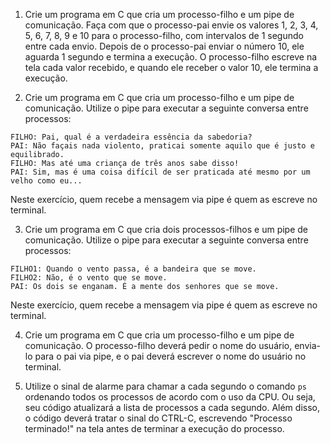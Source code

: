 1. Crie um programa em C que cria um processo-filho e um pipe de comunicação.
Faça com que o processo-pai envie os valores 1, 2, 3, 4, 5, 6, 7, 8, 9 e 10 
para o processo-filho, com intervalos de 1 segundo entre cada envio. Depois 
de o processo-pai enviar o número 10, ele aguarda 1 segundo e termina a 
execução. O processo-filho escreve na tela cada valor recebido, e quando 
ele receber o valor 10, ele termina a execução.

2. Crie um programa em C que cria um processo-filho e um pipe de comunicação.
Utilize o pipe para executar a seguinte conversa entre processos:

```
FILHO: Pai, qual é a verdadeira essência da sabedoria?
PAI: Não façais nada violento, praticai somente aquilo que é justo e equilibrado.
FILHO: Mas até uma criança de três anos sabe disso!
PAI: Sim, mas é uma coisa difícil de ser praticada até mesmo por um velho como eu...
```

Neste exercício, quem recebe a mensagem via pipe é quem as escreve no terminal.

3. Crie um programa em C que cria dois processos-filhos e um pipe de comunicação.
Utilize o pipe para executar a seguinte conversa entre processos:

```
FILHO1: Quando o vento passa, é a bandeira que se move.
FILHO2: Não, é o vento que se move.
PAI: Os dois se enganam. É a mente dos senhores que se move.
```

Neste exercício, quem recebe a mensagem via pipe é quem as escreve no terminal.

4. Crie um programa em C que cria um processo-filho e um pipe de comunicação.
O processo-filho deverá pedir o nome do usuário, envia-lo para o pai via pipe,
e o pai deverá escrever o nome do usuário no terminal.

5. Utilize o sinal de alarme para chamar a cada segundo o comando `ps` ordenando
todos os processos de acordo com o uso da CPU. Ou seja, seu código atualizará a 
lista de processos a cada segundo. Além disso, o código deverá tratar o sinal do
CTRL-C, escrevendo "Processo terminado!" na tela antes de terminar a execução do
processo.
